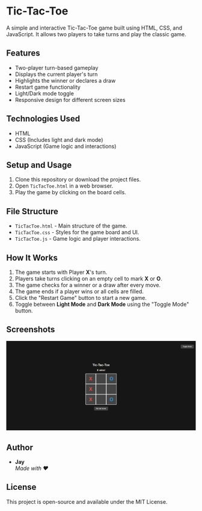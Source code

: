 # Tic-Tac-Toe

A simple and interactive Tic-Tac-Toe game built using HTML, CSS, and JavaScript. It allows two players to take turns and play the classic game.

## Features

- Two-player turn-based gameplay
- Displays the current player's turn
- Highlights the winner or declares a draw
- Restart game functionality
- Light/Dark mode toggle
- Responsive design for different screen sizes

## Technologies Used

- HTML
- CSS (Includes light and dark mode)
- JavaScript (Game logic and interactions)

## Setup and Usage

1. Clone this repository or download the project files.
2. Open `TicTacToe.html` in a web browser.
3. Play the game by clicking on the board cells.

## File Structure

- `TicTacToe.html` - Main structure of the game.
- `TicTacToe.css` - Styles for the game board and UI.
- `TicTacToe.js` - Game logic and player interactions.

## How It Works

1. The game starts with Player **X**'s turn.
2. Players take turns clicking on an empty cell to mark **X** or **O**.
3. The game checks for a winner or a draw after every move.
4. The game ends if a player wins or all cells are filled.
5. Click the "Restart Game" button to start a new game.
6. Toggle between **Light Mode** and **Dark Mode** using the "Toggle Mode" button.

## Screenshots

![image alt](https://github.com/Jay-012/Tic-Tac-Toe/blob/1f43135faf7e03e106280fbcb1dbd7277f78354c/Screenshot%202025-03-15%20173826.png)

## Author

- **Jay**  
  _Made with ❤️_

## License

This project is open-source and available under the MIT License.
